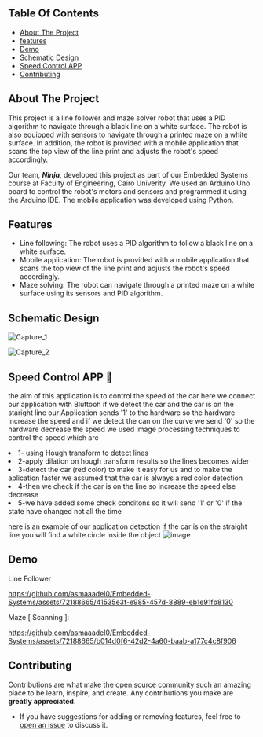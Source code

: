 <br/>

## Table Of Contents

- [About The Project](#about-the-project)
- [features](#features)
- [Demo](#demo)
- [Schematic Design](#schematic-design)
- [Speed Control APP](#app)
- [Contributing](#contributing)

## About The Project

This project is a line follower and maze solver robot that uses a PID algorithm to navigate through a black line on a white surface. The robot is also equipped with sensors to navigate through a printed maze on a white surface. In addition, the robot is provided with a mobile application that scans the top view of the line print and adjusts the robot's speed accordingly.

Our team, <em><b>Ninja</b></em>, developed this project as part of our Embedded Systems course at Faculty of Engineering, Cairo Univerity. We used an Arduino Uno board to control the robot's motors and sensors and programmed it using the Arduino IDE. The mobile application was developed using Python.


## Features
* Line following: The robot uses a PID algorithm to follow a black line on a white surface.
* Mobile application: The robot is provided with a mobile application that scans the top view of the line print and adjusts the robot's speed accordingly.
* Maze solving: The robot can navigate through a printed maze on a white surface using its sensors and PID algorithm.


## Schematic Design

![Capture_1](https://github.com/asmaaadel0/Embedded-Systems/assets/72188665/0da2d473-9739-4582-82b3-252fe0d38580)

![Capture_2](https://github.com/asmaaadel0/Embedded-Systems/assets/72188665/357bf46c-cd38-43e2-a8d4-83802ed5616b)


## Speed Control APP 🚗
<p>the aim of this application is to control the speed of the car
here we connect our application with Bluttooh if we detect the car and the car is on the staright line our Application sends '1'
to the hardware so the hardware increase the speed and if we detect the can on the curve we send '0' so the hardware decrease the speed
we used image processing techniques to control the speed which are </p>

<li>1- using Hough transform to detect lines</li> 
<li>2-apply dilation on hough transform results so the lines becomes wider </li>
<li>3-detect the car (red color) to make it easy for us and to make the aplication faster we assumed that the car is always a red color detection</li>
<li>4-then we check if the car is on the line so increase the speed else decrease </li>
<li>5-we have added some check conditons so it will send '1' or '0' if the state have changed not all the time</li>

here is an example of our application detection 
if the car is on the straight line you will find a white circle inside the object 
![image](https://github.com/asmaaadel0/Embedded-Systems/assets/88630231/4706acf9-a7ba-453a-86ac-f5f15dca5f2a)

## Demo

Line Follower 

https://github.com/asmaaadel0/Embedded-Systems/assets/72188665/41535e3f-e985-457d-8889-eb1e91fb8130



Maze [ Scanning ]: 

https://github.com/asmaaadel0/Embedded-Systems/assets/72188665/b014d0f6-42d2-4a60-baab-a177c4c8f906


## Contributing

Contributions are what make the open source community such an amazing place to be learn, inspire, and create. Any contributions you make are **greatly appreciated**.
- If you have suggestions for adding or removing features, feel free to [open an issue](https://github.com/asmaaadel0/Embedded-Systems/issues/new) to discuss it.
